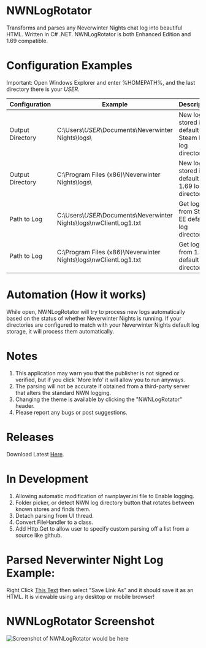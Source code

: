 # NWNLogRotator
Transforms and parses any Neverwinter Nights chat log into beautiful HTML. Written in C# .NET. NWNLogRotator is both Enhanced Edition and 1.69 compatible.

# Configuration Examples
Important: Open Windows Explorer and enter %HOMEPATH%, and the last directory there is your _USER_.
  
| Configuration  | Example | Description |
| ------------- | ------------- | ------------- |
| Output Directory | C:\Users\\_USER_\Documents\Neverwinter Nights\logs\ | New logs stored in default Steam EE log directory |
| Output Directory | C:\Program Files (x86)\Neverwinter Nights\logs\ | New logs stored in default 1.69 log directory |
| Path to Log | C:\Users\\_USER_\Documents\Neverwinter Nights\logs\nwClientLog1.txt | Get log from Steam EE default log directory |
| Path to Log | C:\Program Files (x86)\Neverwinter Nights\logs\nwClientLog1.txt | Get log from 1.69 default log directory |

# Automation (How it works)
While open, NWNLogRotator will try to process new logs automatically based on the status of whether Neverwinter Nights is running. If your directories are configured to match with your Neverwinter Nights default log storage, it will process them automatically.

# Notes
1) This application may warn you that the publisher is not signed or verified, but if you click 'More Info' it will allow you to run anyways.
2) The parsing will not be accurate if obtained from a third-party server that alters the standard NWN logging.
3) Changing the theme is available by clicking the "NWNLogRotator" header.
4) Please report any bugs or post suggestions. 

# Releases
Download Latest <a href="https://github.com/ravenmyst/NWNLogRotator/releases">Here</a>.

# In Development
1) Allowing automatic modification of nwnplayer.ini file to Enable logging.
2) Folder picker, or detect NWN log directory button that rotates between known stores and finds them.
3) Detach parsing from UI thread.
4) Convert FileHandler to a class.
5) Add Http.Get to allow user to specify custom parsing off a list from a source like github.

# Parsed Neverwinter Night Log Example:
Right Click <a href="https://raw.githubusercontent.com/ravenmyst/NWN-Log-Rotator/master/output/NWNLogExample.html">This Text</a> then select "Save Link As" and it should save it as an HTML. It is viewable using any desktop or mobile browser!

# NWNLogRotator Screenshot
![Screenshot of NWNLogRotator would be here](https://raw.githubusercontent.com/ravenmyst/NWNLogRotator/master/app1.png)
